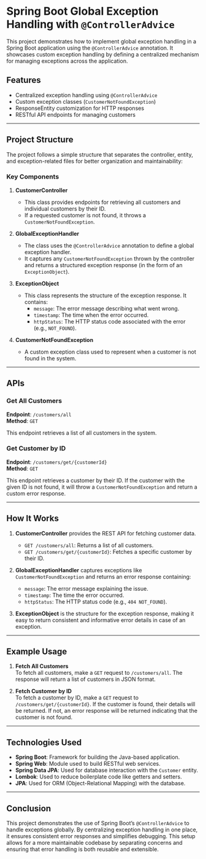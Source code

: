 # Spring Boot Global Exception Handling with `@ControllerAdvice`

This project demonstrates how to implement global exception handling in a Spring Boot application using the `@ControllerAdvice` annotation. It showcases custom exception handling by defining a centralized mechanism for managing exceptions across the application.

## Features
- Centralized exception handling using `@ControllerAdvice`
- Custom exception classes (`CustomerNotFoundException`)
- ResponseEntity customization for HTTP responses
- RESTful API endpoints for managing customers

---

## Project Structure

The project follows a simple structure that separates the controller, entity, and exception-related files for better organization and maintainability:


### Key Components

1. **CustomerController**  
   - This class provides endpoints for retrieving all customers and individual customers by their ID.
   - If a requested customer is not found, it throws a `CustomerNotFoundException`.

2. **GlobalExceptionHandler**  
   - The class uses the `@ControllerAdvice` annotation to define a global exception handler.
   - It captures any `CustomerNotFoundException` thrown by the controller and returns a structured exception response (in the form of an `ExceptionObject`).

3. **ExceptionObject**  
   - This class represents the structure of the exception response. It contains:
     - `message`: The error message describing what went wrong.
     - `timestamp`: The time when the error occurred.
     - `httpStatus`: The HTTP status code associated with the error (e.g., `NOT_FOUND`).

4. **CustomerNotFoundException**  
   - A custom exception class used to represent when a customer is not found in the system.

---

## APIs

### Get All Customers  
**Endpoint**: `/customers/all`  
**Method**: `GET`

This endpoint retrieves a list of all customers in the system.

### Get Customer by ID  
**Endpoint**: `/customers/get/{customerId}`  
**Method**: `GET`

This endpoint retrieves a customer by their ID. If the customer with the given ID is not found, it will throw a `CustomerNotFoundException` and return a custom error response.

---

## How It Works

1. **CustomerController** provides the REST API for fetching customer data.  
    - `GET /customers/all`: Returns a list of all customers.  
    - `GET /customers/get/{customerId}`: Fetches a specific customer by their ID.

2. **GlobalExceptionHandler** captures exceptions like `CustomerNotFoundException` and returns an error response containing:
    - `message`: The error message explaining the issue.
    - `timestamp`: The time the error occurred.
    - `httpStatus`: The HTTP status code (e.g., `404 NOT_FOUND`).

3. **ExceptionObject** is the structure for the exception response, making it easy to return consistent and informative error details in case of an exception.

---

## Example Usage

1. **Fetch All Customers**  
   To fetch all customers, make a `GET` request to `/customers/all`. The response will return a list of customers in JSON format.

2. **Fetch Customer by ID**  
   To fetch a customer by ID, make a `GET` request to `/customers/get/{customerId}`. If the customer is found, their details will be returned. If not, an error response will be returned indicating that the customer is not found.

---

## Technologies Used
- **Spring Boot**: Framework for building the Java-based application.
- **Spring Web**: Module used to build RESTful web services.
- **Spring Data JPA**: Used for database interaction with the `Customer` entity.
- **Lombok**: Used to reduce boilerplate code like getters and setters.
- **JPA**: Used for ORM (Object-Relational Mapping) with the database.

---

## Conclusion

This project demonstrates the use of Spring Boot’s `@ControllerAdvice` to handle exceptions globally. By centralizing exception handling in one place, it ensures consistent error responses and simplifies debugging. This setup allows for a more maintainable codebase by separating concerns and ensuring that error handling is both reusable and extensible.
